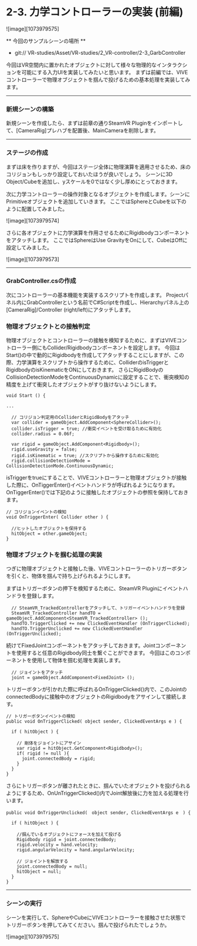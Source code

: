 # 2-3. 力学コントローラーの実装 (前編)

![image][1073979575]

** 今回のサンプルシーンの場所 **
- git:// VR-studies/Asset/VR-studies/2_VR-controller/2-3_GarbController

今回はVR空間内に置かれたオブジェクトに対して様々な物理的なインタラクションを可能にする入力UIを実装してみたいと思います。
まずは前編では、VIVEコントローラーで物理オブジェクトを掴んで投げるための基本処理を実装してみます。


---
### 新規シーンの構築

新規シーンを作成したら、まずは前章の通りSteamVR Pluginをインポートして、[CameraRig]プレハブを配置後、MainCameraを削除します。

---
### ステージの作成

まずは床を作りますが、今回はステージ全体に物理演算を適用させるため、床のコリジョンもしっかり設定しておいたほうが良いでしょう。
シーンに3D Object/Cubeを追加し、yスケールを0ではなく少し厚めにとっておきます。

次に力学コントローラーの操作対象となるオブジェクトを作成します。シーンにPrimitiveオブジェクトを追加していきます。
ここではSphereとCubeを以下のように配置してみました。

![image][1073979574]

さらに各オブジェクトに力学演算を作用させるためにRigidbodyコンポーネントをアタッチします。
ここではSphereはUse GravityをOnにして、CubeはOffに設定してみました。

![image][1073979573]

---
### GrabController.csの作成  

次にコントローラーの基本機能を実装するスクリプトを作成します。
Projectパネル内にGrabControllerという名前でC#Scriptを作成し、Hierarchyパネル上の[CameraRig]/Controller (right/left)にアタッチします。

### 物理オブジェクトとの接触判定

物理オブジェクトとコントローラーの接触を検知するために、まずはVIVEコントローラー側にもCollider/Rigidbodyコンポーネントを設定します。
今回はStart()の中で動的にRigidbodyを作成してアタッチすることにしますが、この際、力学演算をスクリプトから操作するために、ColliderのisTriggerとRigidbodyのisKinematicをONにしておきます。
さらにRigidBodyのCollisionDetectionModeをContinuousDynamicに設定することで、衝突検知の精度を上げて衝突したオブジェクトがすり抜けないようにします。

```
void Start () {

...

  // コリジョン判定用のColliderとRigidBodyをアタッチ
  var collider = gameObject.AddComponent<SphereCollider>();
  collider.isTrigger = true; //衝突イベントを受け取るために有効化
  collider.radius = 0.06f;

  var rigid = gameObject.AddComponent<Rigidbody>();
  rigid.useGravity = false;
  rigid.isKinematic = true; //スクリプトから操作するために有効化
  rigid.collisionDetectionMode = CollisionDetectionMode.ContinuousDynamic;
```

isTriggerをtrueにすることで、VIVEコントローラーと物理オブジェクトが接触した際に、OnTiggerEnter()イベントハンドラが呼ばれるようになります。
OnTiggerEnter()では下記のように接触したオブジェクトの参照を保持しておきます。

```
// コリジョンイベントの検知
void OnTriggerEnter( Collider other ) {

  //ヒットしたオブジェクトを保持する
  hitObject = other.gameObject;
}
```

### 物理オブジェクトを掴む処理の実装

つぎに物理オブジェクトと接触した後、VIVEコントローラーのトリガーボタンを引くと、物体を掴んで持ち上げられるようにします。

まずはトリガーボタンの押下を検知するために、SteamVR Pluginにイベントハンドラを登録します。

```
  // SteamVR_TrackedControllerをアタッチして、トリガーイベントハンドラを登録
  SteamVR_TrackedController handTO = gameObject.AddComponent<SteamVR_TrackedController> ();
  handTO.TriggerClicked += new ClickedEventHandler (OnTriggerClicked);
  handTO.TriggerUnclicked += new ClickedEventHandler (OnTriggerUnclicked);
```

続けてFixedJointコンポーネントをアタッチしておきます。Jointコンポーネントを使用すると任意のRigidbody同士を繋ぐことができます。
今回はこのコンポーネントを使用して物体を掴む処理を実装します。

```
  // ジョイントをアタッチ
  joint = gameObject.AddComponent<FixedJoint> ();
```

トリガーボタンが引かれた際に呼ばれるOnTriggerClicked()内で、このJointのconnectedBodyに接触中のオブジェクトのRigidbodyをアサインして接続します。

```
// トリガーボタンイベントの検知
public void OnTriggerClicked( object sender, ClickedEventArgs e ) {

  if ( hitObject ) {

    // 剛体をジョイントにアサイン
    var rigid = hitObject.GetComponent<Rigidbody>();
    if( rigid != null ){
      joint.connectedBody = rigid;
    }
  }
}
```

さらにトリガーボタンが離されたときに、掴んでいたオブジェクトを投げられるようにするため、OnUnTriggerClicked()内でJoint解放後に力を加える処理を行います。

```
public void OnTriggerUnclicked(　object sender, ClickedEventArgs e　) {

  if ( hitObject ) {

    //掴んでいるオブジェクトにフォースを加えて投げる
    Rigidbody rigid = joint.connectedBody;
    rigid.velocity = hand.velocity;
    rigid.angularVelocity = hand.angularVelocity;

    // ジョイントを解放する
    joint.connectedBody = null;
    hitObject = null;
  }
}
```

---
### シーンの実行

シーンを実行して、SphereやCubeにVIVEコントローラーを接触させた状態でトリガーボタンを押してみてください。掴んで投げられたでしょうか。

![image][1073979575]
